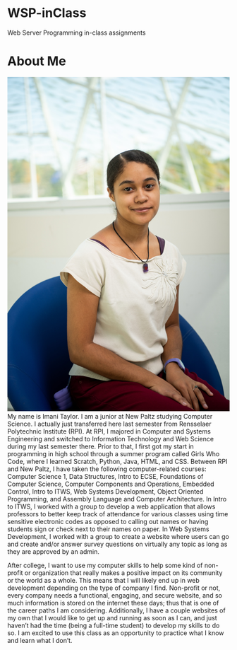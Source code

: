 ﻿# WSP-inClass
Web Server Programming in-class assignments
# About Me
![Picture of me](ImaniTaylor.jpg)
My name is Imani Taylor. I am a junior at New Paltz studying Computer Science. I actually just transferred here last semester from Rensselaer Polytechnic Institute (RPI). At RPI, I majored in Computer and Systems Engineering and switched to Information Technology and Web Science during my last semester there. Prior to that, I first got my start in programming in high school through a summer program called Girls Who Code, where I learned Scratch, Python, Java, HTML, and CSS. Between RPI and New Paltz, I have taken the following computer-related courses: Computer Science 1, Data Structures, Intro to ECSE, Foundations of Computer Science, Computer Components and Operations, Embedded Control, Intro to ITWS, Web Systems Development, Object Oriented Programming, and Assembly Language and Computer Architecture. In Intro to ITWS, I worked with a group to develop a web application that allows professors to better keep track of attendance for various classes using time sensitive electronic codes as opposed to calling out names or having students sign or check next to their names on paper. In Web Systems Development, I worked with a group to create a website where users can go and create and/or answer survey questions on virtually any topic as long as they are approved by an admin. 

After college, I want to use my computer skills to help some kind of non-profit or organization that really makes a positive impact on its community or the world as a whole. This means that I will likely end up in web development depending on the type of company I find. Non-profit or not, every company needs a functional, engaging, and secure website, and so much information is stored on the internet these days; thus that is one of the career paths I am considering. Additionally, I have a couple websites of my own that I would like to get up and running as soon as I can, and just haven’t had the time (being a full-time student) to develop my skills to do so. I am excited to use this class as an opportunity to practice what I know and learn what I don’t. 
